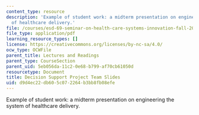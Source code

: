 ```yaml
---
content_type: resource
description: 'Example of student work: a midterm presentation on engineering the system
  of healthcare delivery.'
file: /courses/esd-69-seminar-on-health-care-systems-innovation-fall-2010/d9d4ec22db605c072264b3bb8fb08efe_MITESD_69F10_ds_midterm.pdf
file_type: application/pdf
learning_resource_types: []
license: https://creativecommons.org/licenses/by-nc-sa/4.0/
ocw_type: OCWFile
parent_title: Lectures and Readings
parent_type: CourseSection
parent_uid: 5eb056da-11c2-0e68-b799-af70cb61050d
resourcetype: Document
title: Decision Support Project Team Slides
uid: d9d4ec22-db60-5c07-2264-b3bb8fb08efe
---
```

Example of student work: a midterm presentation on engineering the system of healthcare delivery.